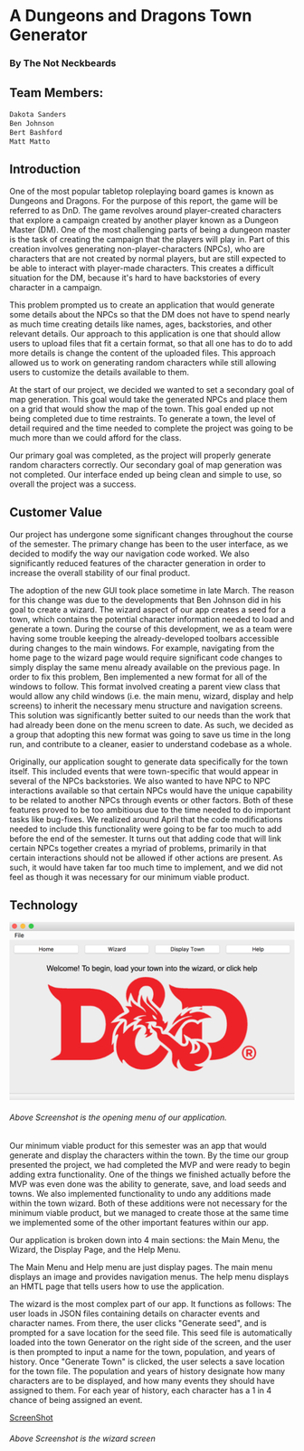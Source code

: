 # A Dungeons and Dragons Town Generator
### By The Not Neckbeards

## Team Members:
	Dakota Sanders
	Ben Johnson
	Bert Bashford
	Matt Matto

## Introduction
One of the most popular tabletop roleplaying board games is known as Dungeons and Dragons.
For the purpose of this report, the game will be referred to as DnD.
The game revolves around player-created characters that explore a campaign created
by another player known as a Dungeon Master (DM). One of the most challenging
parts of being a dungeon master is the task of creating the campaign that the
players will play in. Part of this creation involves generating non-player-characters
(NPCs), who are characters that are not created by normal players, but are still
expected to be able to interact with player-made characters. This creates a
difficult situation for the DM, because it's hard to have backstories of every
character in a campaign.

This problem prompted us to create an application that would generate some
details about the NPCs so that the DM does not have to spend nearly as much time
creating details like names, ages, backstories, and other relevant details.
Our approach to this application is one that should allow users to upload files
that fit a certain format, so that all one has to do to add more details
is change the content of the uploaded files. This approach allowed us to
work on generating random characters while still allowing users to customize the
details available to them.

At the start of our project, we decided we wanted to set a secondary goal of map
generation. This goal would take the generated NPCs and place them on a grid
that would show the map of the town.
This goal ended up not being completed due to time restraints. To generate a
town, the level of detail required and the time needed to complete the project
was going to be much more than we could afford for the class.

Our primary goal was completed, as the project will properly generate random
characters correctly. Our secondary goal of map generation was not completed.
Our interface ended up being clean and simple to use, so overall the project
was a success.

## Customer Value
Our project has undergone some significant changes throughout the course of the
semester. The primary change has been to the user interface, as we decided to
modify the way our navigation code worked. We also significantly reduced features
of the character generation in order to increase the overall stability of our
final product.

The adoption of the new GUI took place sometime in late March. The reason for
this change was due to the developments that Ben Johnson did in his goal to
create a wizard. The wizard aspect of our app creates a seed for a town, which
contains the potential character information needed to load and generate a
town. During the course of this development, we as a team were having some
trouble keeping the already-developed toolbars accessible during changes to the
main windows. For example, navigating from the home page to the wizard page would
require significant code changes to simply display the same menu already available
on the previous page. In order to fix this problem, Ben implemented a new format
for all of the windows to follow. This format involved creating a parent view class
that would allow any child windows (i.e. the main menu, wizard, display and help screens)
to inherit the necessary menu structure and navigation screens. This solution
was significantly better suited to our needs than the work that had already been
done on the menu screen to date. As such, we decided as a group that adopting this
new format was going to save us time in the long run, and contribute to a cleaner,
easier to understand codebase as a whole.

Originally, our application sought to generate data specifically for the town
itself. This included events that were town-specific that would appear in
several of the NPCs backstories. We also wanted to have NPC to NPC interactions
available so that certain NPCs would have the unique capability to be
related to another NPCs through events or other factors. Both of these features
proved to be too ambitious due to the time needed to do important tasks like
bug-fixes. We realized around April that the code modifications needed to include
this functionality were going to be far too much to add before the end of the
semester. It turns out that adding code that will link certain NPCs together
creates a myriad of problems, primarily in that certain interactions should not
be allowed if other actions are present. As such, it would have taken far too
much time to implement, and we did not feel as though it was necessary for our
minimum viable product.

## Technology

![ScreenShot](screenshots/MainMenu.png)
###### Above Screenshot is the opening menu of our application.

Our minimum viable product for this semester was an app that would generate
and display the characters within the town. By the time our group presented the
project, we had completed the MVP and were ready to begin adding extra functionality.
One of the things we finished actually before the MVP was even done was the
ability to generate, save, and load seeds and towns. We also implemented functionality
to undo any additions made within the town wizard. Both of these additions
were not necessary for the minimum viable product, but we managed to create those
at the same time we implemented some of the other important features within
our app.

Our application is broken down into 4 main sections: the Main Menu, the Wizard,
the Display Page, and the Help Menu.

The Main Menu and Help menu are just display pages. The main menu displays an image
and provides navigation menus. The help menu displays an HMTL page that tells users
how to use the application.

The wizard is the most complex part of our app. It functions as follows: The user
loads in JSON files containing details on character events and character names.
From there, the user clicks "Generate seed", and is prompted for a save location
for the seed file. This seed file is automatically loaded into the town Generator
on the right side of the screen, and the user is then prompted to input a name
for the town, population, and years of history. Once "Generate Town" is clicked,
the user selects a save location for the town file. The population and years of
history designate how many characters are to be displayed, and how many events
they should have assigned to them. For each year of history, each character has
a 1 in 4 chance of being assigned an event.

[ScreenShot](screenshots/Wizard.png)
###### Above Screenshot is the wizard screen
